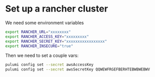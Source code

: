 # Set up a rancher cluster

We need some environment variables

```bash
export RANCHER_URL="xxxxxxxx"
export RANCHER_ACCESS_KEY="xxxxxxxxx"
export RANCHER_SECRET_KEY="xxxxxxxxxxxxxxxxx"
export RANCHER_INSECURE="true"
```

Then we need to set a couple vars:

```bash
pulumi config set --secret awsAccessKey
pulumi config set --secret awsSecretKey QQWEWFRGEFBERHTEBWBWEBWV
```
